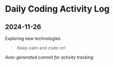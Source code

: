 # Daily Coding Activity Log

## 2024-11-26

Exploring new technologies

> Keep calm and code on!

*Auto-generated commit for activity tracking*
